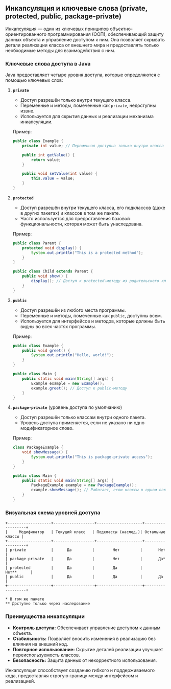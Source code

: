 
## Инкапсуляция и ключевые слова (private, protected, public, package-private)

Инкапсуляция — один из ключевых принципов объектно-ориентированного программирования (ООП), обеспечивающий защиту данных объекта и управление доступом к ним. Она позволяет скрывать детали реализации класса от внешнего мира и предоставлять только необходимые методы для взаимодействия с ним.

### Ключевые слова доступа в Java

Java предоставляет четыре уровня доступа, которые определяются с помощью ключевых слов:

1. **`private`**
    - Доступ разрешён только внутри текущего класса.
    - Переменные и методы, помеченные как `private`, недоступны извне.
    - Используется для скрытия данных и реализации механизма инкапсуляции.

   Пример:
   ```java
   public class Example {
       private int value; // Переменная доступна только внутри класса

       public int getValue() {
           return value;
       }

       public void setValue(int value) {
           this.value = value;
       }
   }
   ```

2. **`protected`**
    - Доступ разрешён внутри текущего класса, его подклассов (даже в других пакетах) и классов в том же пакете.
    - Часто используется для предоставления базовой функциональности, которая может быть унаследована.

   Пример:
   ```java
   public class Parent {
       protected void display() {
           System.out.println("This is a protected method");
       }
   }

   public class Child extends Parent {
       public void show() {
           display(); // Доступ к protected-методу из родительского класса
       }
   }
   ```

3. **`public`**
    - Доступ разрешён из любого места программы.
    - Переменные и методы, помеченные как `public`, доступны всем.
    - Используется для интерфейсов и методов, которые должны быть видны во всех частях программы.

   Пример:
   ```java
   public class Example {
       public void greet() {
           System.out.println("Hello, world!");
       }
   }

   public class Main {
       public static void main(String[] args) {
           Example example = new Example();
           example.greet(); // Доступ к public-методу
       }
   }
   ```

4. **`package-private`** (уровень доступа по умолчанию)
    - Доступ разрешён только классам внутри одного пакета.
    - Уровень доступа применяется, если не указано ни одно модификаторное слово.

   Пример:
   ```java
   class PackageExample {
       void showMessage() {
           System.out.println("This is package-private access");
       }
   }

   public class Main {
       public static void main(String[] args) {
           PackageExample example = new PackageExample();
           example.showMessage(); // Работает, если классы в одном пакете
       }
   }
   ```

### Визуальная схема уровней доступа

```plaintext
+-------------------+------------------+--------------------+------------------+
|     Модификатор   | Текущий класс   | Подклассы (наслед.)| Остальные классы |
+-------------------+------------------+--------------------+------------------+
| private           |      Да         |        Нет         |       Нет        |
| package-private   |      Да         |        Нет         |       Да*        |
| protected         |      Да         |        Да          |       Нет**      |
| public            |      Да         |        Да          |       Да         |
+-------------------+------------------+--------------------+------------------+

* В том же пакете
** Доступно только через наследование
```

### Преимущества инкапсуляции
- **Контроль доступа:** Обеспечивает управление доступом к данным объекта.
- **Стабильность:** Позволяет вносить изменения в реализацию без влияния на внешний код.
- **Повторное использование:** Скрытие деталей реализации улучшает переиспользуемость классов.
- **Безопасность:** Защита данных от некорректного использования.

Инкапсуляция способствует созданию гибкого и поддерживаемого кода, предоставляя строгую границу между интерфейсом и реализацией.

